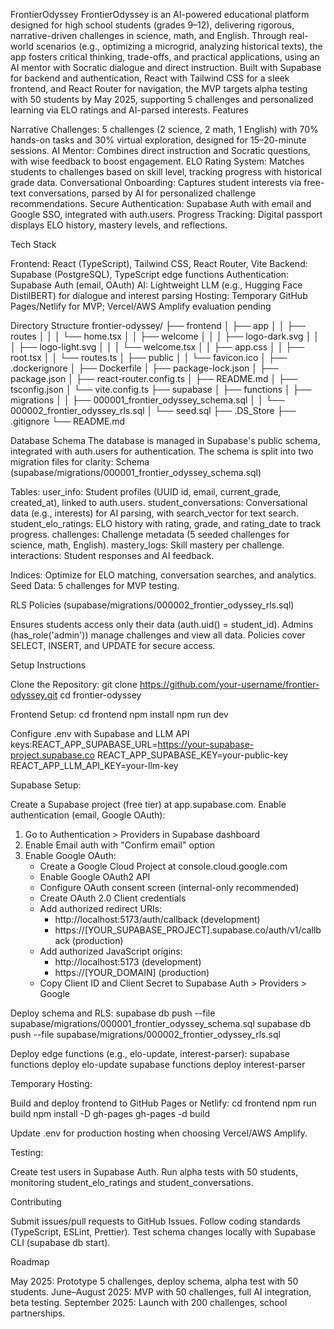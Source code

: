 FrontierOdyssey
FrontierOdyssey is an AI-powered educational platform designed for high school students (grades 9–12), delivering rigorous, narrative-driven challenges in science, math, and English. Through real-world scenarios (e.g., optimizing a microgrid, analyzing historical texts), the app fosters critical thinking, trade-offs, and practical applications, using an AI mentor with Socratic dialogue and direct instruction. Built with Supabase for backend and authentication, React with Tailwind CSS for a sleek frontend, and React Router for navigation, the MVP targets alpha testing with 50 students by May 2025, supporting 5 challenges and personalized learning via ELO ratings and AI-parsed interests.
Features

Narrative Challenges: 5 challenges (2 science, 2 math, 1 English) with 70% hands-on tasks and 30% virtual exploration, designed for 15–20-minute sessions.
AI Mentor: Combines direct instruction and Socratic questions, with wise feedback to boost engagement.
ELO Rating System: Matches students to challenges based on skill level, tracking progress with historical grade data.
Conversational Onboarding: Captures student interests via free-text conversations, parsed by AI for personalized challenge recommendations.
Secure Authentication: Supabase Auth with email and Google SSO, integrated with auth.users.
Progress Tracking: Digital passport displays ELO history, mastery levels, and reflections.

Tech Stack

Frontend: React (TypeScript), Tailwind CSS, React Router, Vite
Backend: Supabase (PostgreSQL), TypeScript edge functions
Authentication: Supabase Auth (email, OAuth)
AI: Lightweight LLM (e.g., Hugging Face DistilBERT) for dialogue and interest parsing
Hosting: Temporary GitHub Pages/Netlify for MVP; Vercel/AWS Amplify evaluation pending

Directory Structure
frontier-odyssey/
├── frontend
│   ├── app
│   │   ├── routes
│   │   │   └── home.tsx
│   │   ├── welcome
│   │   │   ├── logo-dark.svg
│   │   │   ├── logo-light.svg
│   │   │   └── welcome.tsx
│   │   ├── app.css
│   │   ├── root.tsx
│   │   └── routes.ts
│   ├── public
│   │   └── favicon.ico
│   ├── .dockerignore
│   ├── Dockerfile
│   ├── package-lock.json
│   ├── package.json
│   ├── react-router.config.ts
│   ├── README.md
│   ├── tsconfig.json
│   └── vite.config.ts
├── supabase
│   ├── functions
│   ├── migrations
│   │   ├── 000001_frontier_odyssey_schema.sql
│   │   └── 000002_frontier_odyssey_rls.sql
│   └── seed.sql
├── .DS_Store
├── .gitignore
└── README.md

Database Schema
The database is managed in Supabase's public schema, integrated with auth.users for authentication. The schema is split into two migration files for clarity:
Schema (supabase/migrations/000001_frontier_odyssey_schema.sql)

Tables:
user_info: Student profiles (UUID id, email, current_grade, created_at), linked to auth.users.
student_conversations: Conversational data (e.g., interests) for AI parsing, with search_vector for text search.
student_elo_ratings: ELO history with rating, grade, and rating_date to track progress.
challenges: Challenge metadata (5 seeded challenges for science, math, English).
mastery_logs: Skill mastery per challenge.
interactions: Student responses and AI feedback.


Indices: Optimize for ELO matching, conversation searches, and analytics.
Seed Data: 5 challenges for MVP testing.

RLS Policies (supabase/migrations/000002_frontier_odyssey_rls.sql)

Ensures students access only their data (auth.uid() = student_id).
Admins (has_role('admin')) manage challenges and view all data.
Policies cover SELECT, INSERT, and UPDATE for secure access.

Setup Instructions

Clone the Repository:
git clone https://github.com/your-username/frontier-odyssey.git
cd frontier-odyssey


Frontend Setup:
cd frontend
npm install
npm run dev


Configure .env with Supabase and LLM API keys:REACT_APP_SUPABASE_URL=https://your-supabase-project.supabase.co
REACT_APP_SUPABASE_KEY=your-public-key
REACT_APP_LLM_API_KEY=your-llm-key




Supabase Setup:

Create a Supabase project (free tier) at app.supabase.com.
Enable authentication (email, Google OAuth):
1. Go to Authentication > Providers in Supabase dashboard
2. Enable Email auth with "Confirm email" option
3. Enable Google OAuth:
   - Create a Google Cloud Project at console.cloud.google.com
   - Enable Google OAuth2 API
   - Configure OAuth consent screen (internal-only recommended)
   - Create OAuth 2.0 Client credentials
   - Add authorized redirect URIs:
     - http://localhost:5173/auth/callback (development)
     - https://[YOUR_SUPABASE_PROJECT].supabase.co/auth/v1/callback (production)
   - Add authorized JavaScript origins:
     - http://localhost:5173 (development)
     - https://[YOUR_DOMAIN] (production)
   - Copy Client ID and Client Secret to Supabase Auth > Providers > Google

Deploy schema and RLS:
supabase db push --file supabase/migrations/000001_frontier_odyssey_schema.sql
supabase db push --file supabase/migrations/000002_frontier_odyssey_rls.sql


Deploy edge functions (e.g., elo-update, interest-parser):
supabase functions deploy elo-update
supabase functions deploy interest-parser




Temporary Hosting:

Build and deploy frontend to GitHub Pages or Netlify:
cd frontend
npm run build
npm install -D gh-pages
gh-pages -d build


Update .env for production hosting when choosing Vercel/AWS Amplify.


Testing:

Create test users in Supabase Auth.
Run alpha tests with 50 students, monitoring student_elo_ratings and student_conversations.



Contributing

Submit issues/pull requests to GitHub Issues.
Follow coding standards (TypeScript, ESLint, Prettier).
Test schema changes locally with Supabase CLI (supabase db start).

Roadmap

May 2025: Prototype 5 challenges, deploy schema, alpha test with 50 students.
June–August 2025: MVP with 50 challenges, full AI integration, beta testing.
September 2025: Launch with 200 challenges, school partnerships.
